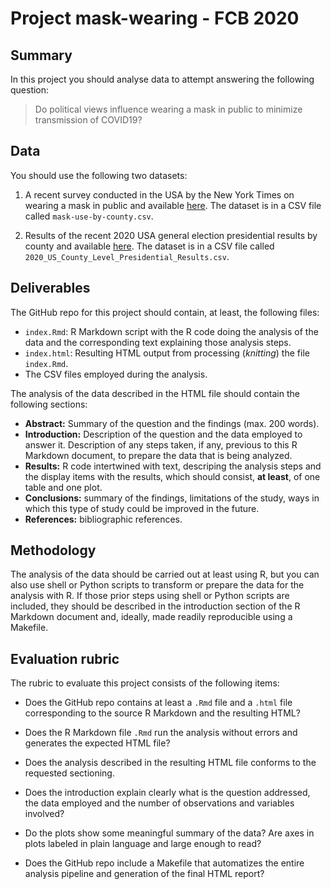 # Project mask-wearing - FCB 2020

## Summary

In this project you should analyse data to attempt answering the following question:

> Do political views influence wearing a mask in public to minimize transmission of COVID19?

## Data

You should use the following two datasets:

1. A recent survey conducted in the USA by the New York Times on wearing a mask in public
and available [here](https://github.com/nytimes/covid-19-data/tree/master/mask-use). The
dataset is in a CSV file called `mask-use-by-county.csv`.

2. Results of the recent 2020 USA general election presidential results by county and
available [here](https://github.com/tonmcg/US_County_Level_Election_Results_08-20). The
dataset is in a CSV file called `2020_US_County_Level_Presidential_Results.csv`.

## Deliverables

The GitHub repo for this project should contain, at least, the following files:

  * `index.Rmd`: R Markdown script with the R code doing the analysis of the data
    and the corresponding text explaining those analysis steps.
  * `index.html`: Resulting HTML output from processing (_knitting_) the file
    `index.Rmd`.
  * The CSV files employed during the analysis.

The analysis of the data described in the HTML file should contain the following
sections:

  * **Abstract:** Summary of the question and the findings (max. 200 words).
  * **Introduction:** Description of the question and the data employed to answer it.
    Description of any steps taken, if any, previous to this R Markdown document,
    to prepare the data that is being analyzed.
  * **Results:** R code intertwined with text, descriping the analysis steps and the
    display items with the results, which should consist, **at least**, of one table
    and one plot.
  * **Conclusions:** summary of the findings, limitations of the study, ways in which
    this type of study could be improved in the future.
  * **References:** bibliographic references.

## Methodology

The analysis of the data should be carried out at least using R, but you can also
use shell or Python scripts to transform or prepare the data for the analysis with
R. If those prior steps using shell or Python scripts are included, they should be
described in the introduction section of the R Markdown document and, ideally,
made readily reproducible using a Makefile.

## Evaluation rubric

The rubric to evaluate this project consists of the following items:

* Does the GitHub repo contains at least a `.Rmd` file and a `.html` file corresponding
to the source R Markdown and the resulting HTML?

* Does the R Markdown file `.Rmd` run the analysis without errors and generates the expected HTML file?

* Does the analysis described in the resulting HTML file conforms to the requested sectioning.

* Does the introduction explain clearly what is the question addressed, the data employed and the number of observations and variables involved?

* Do the plots show some meaningful summary of the data? Are axes in plots labeled in plain language and large enough to read?

* Does the GitHub repo include a Makefile that automatizes the entire analysis pipeline and generation of the final HTML report?
